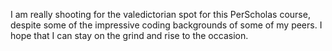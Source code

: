 I am really shooting for the valedictorian spot for this PerScholas course, despite some of the impressive coding backgrounds of some of my peers. I hope that I can stay on the grind and rise to the occasion.
